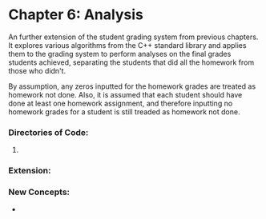 # Chapter 6: Analysis

An further extension of the student grading system from previous chapters. It explores various algorithms from the C++ standard library and applies them to the grading system to perform analyses on the final grades students achieved, separating the students that did all the homework from those who didn't.

By assumption, any zeros inputted for the homework grades are treated as homework not done. Also, it is assumed that each student should have done at least one homework assignment, and therefore inputting no homework grades for a student is still treaded as homework not done.

### Directories of Code:
1)
### Extension:

### New Concepts:
* 
